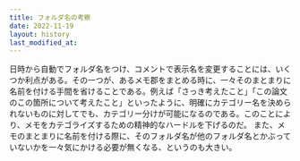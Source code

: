 ```yaml
---
title: フォルダ名の考察
date: 2022-11-19
layout: history
last_modified_at: 
---
```


日時から自動でフォルダ名をつけ、コメントで表示名を変更することには、いくつか利点がある。その一つが、あるメモ郡をまとめる時に、一々そのまとまりに名前を付ける手間を省けることである。例えば「さっき考えたこと」「この論文のこの箇所について考えたこと」といったように、明確にカテゴリー名を決められないものに対してでも、カテゴリー分けが可能になるのである。このことにより、メモをカテゴライズするための精神的なハードルを下げるのだ。
また、メモのまとまりに名前を付ける際に、そのフォルダ名が他のフォルダ名とかぶっていないかを一々気にかける必要が無くなる、というのも大きい。
